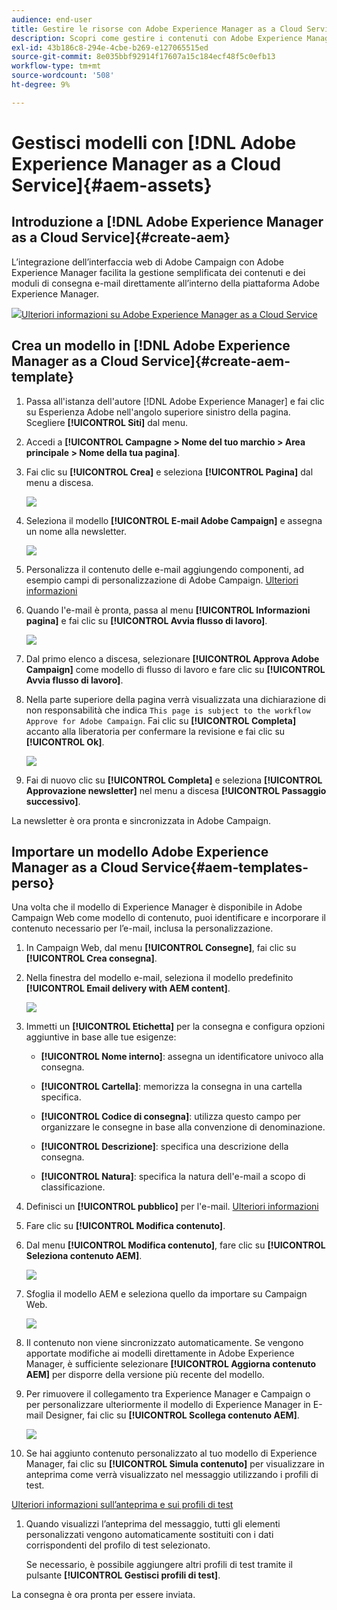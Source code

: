 ```yaml
---
audience: end-user
title: Gestire le risorse con Adobe Experience Manager as a Cloud Service
description: Scopri come gestire i contenuti con Adobe Experience Manager as a Cloud Service
exl-id: 43b186c8-294e-4cbe-b269-e127065515ed
source-git-commit: 8e035bbf92914f17607a15c184ecf48f5c0efb13
workflow-type: tm+mt
source-wordcount: '508'
ht-degree: 9%

---
```


# Gestisci modelli con [!DNL Adobe Experience Manager as a Cloud Service]{#aem-assets}

## Introduzione a [!DNL Adobe Experience Manager as a Cloud Service]{#create-aem}

L’integrazione dell’interfaccia web di Adobe Campaign con Adobe Experience Manager facilita la gestione semplificata dei contenuti e dei moduli di consegna e-mail direttamente all’interno della piattaforma Adobe Experience Manager.

![](assets/do-not-localize/book.png)[Ulteriori informazioni su Adobe Experience Manager as a Cloud Service](https://experienceleague.adobe.com/docs/experience-manager-cloud-service/content/sites/authoring/getting-started/quick-start.html?lang=en)

## Crea un modello in [!DNL Adobe Experience Manager as a Cloud Service]{#create-aem-template}

1. Passa all&#39;istanza dell&#39;autore [!DNL Adobe Experience Manager] e fai clic su Esperienza Adobe nell&#39;angolo superiore sinistro della pagina. Scegliere **[!UICONTROL Siti]** dal menu.

1. Accedi a **[!UICONTROL Campagne > Nome del tuo marchio > Area principale > Nome della tua pagina]**.

1. Fai clic su **[!UICONTROL Crea]** e seleziona **[!UICONTROL Pagina]** dal menu a discesa.

   ![](assets/aem_1.png)

1. Seleziona il modello **[!UICONTROL E-mail Adobe Campaign]** e assegna un nome alla newsletter.

   ![](assets/aem_2.png)

1. Personalizza il contenuto delle e-mail aggiungendo componenti, ad esempio campi di personalizzazione di Adobe Campaign. [Ulteriori informazioni](https://experienceleague.adobe.com/docs/experience-manager-65/content/sites/authoring/aem-adobe-campaign/campaign.html?lang=en#editing-email-content)

1. Quando l&#39;e-mail è pronta, passa al menu **[!UICONTROL Informazioni pagina]** e fai clic su **[!UICONTROL Avvia flusso di lavoro]**.

   ![](assets/aem_3.png)

1. Dal primo elenco a discesa, selezionare **[!UICONTROL Approva Adobe Campaign]** come modello di flusso di lavoro e fare clic su **[!UICONTROL Avvia flusso di lavoro]**.

1. Nella parte superiore della pagina verrà visualizzata una dichiarazione di non responsabilità che indica `This page is subject to the workflow Approve for Adobe Campaign`. Fai clic su **[!UICONTROL Completa]** accanto alla liberatoria per confermare la revisione e fai clic su **[!UICONTROL Ok]**.

   ![](assets/aem_4.png)

1. Fai di nuovo clic su **[!UICONTROL Completa]** e seleziona **[!UICONTROL Approvazione newsletter]** nel menu a discesa **[!UICONTROL Passaggio successivo]**.

La newsletter è ora pronta e sincronizzata in Adobe Campaign.

## Importare un modello Adobe Experience Manager as a Cloud Service{#aem-templates-perso}

Una volta che il modello di Experience Manager è disponibile in Adobe Campaign Web come modello di contenuto, puoi identificare e incorporare il contenuto necessario per l’e-mail, inclusa la personalizzazione.

1. In Campaign Web, dal menu **[!UICONTROL Consegne]**, fai clic su **[!UICONTROL Crea consegna]**.

1. Nella finestra del modello e-mail, seleziona il modello predefinito **[!UICONTROL Email delivery with AEM content]**.

   ![](assets/aem_5.png)

1. Immetti un **[!UICONTROL Etichetta]** per la consegna e configura opzioni aggiuntive in base alle tue esigenze:

   * **[!UICONTROL Nome interno]**: assegna un identificatore univoco alla consegna.

   * **[!UICONTROL Cartella]**: memorizza la consegna in una cartella specifica.

   * **[!UICONTROL Codice di consegna]**: utilizza questo campo per organizzare le consegne in base alla convenzione di denominazione.

   * **[!UICONTROL Descrizione]**: specifica una descrizione della consegna.

   * **[!UICONTROL Natura]**: specifica la natura dell&#39;e-mail a scopo di classificazione.

1. Definisci un **[!UICONTROL pubblico]** per l&#39;e-mail. [Ulteriori informazioni](../email/create-email.md#define-audience)

1. Fare clic su **[!UICONTROL Modifica contenuto]**.

1. Dal menu **[!UICONTROL Modifica contenuto]**, fare clic su **[!UICONTROL Seleziona contenuto AEM]**.

   ![](assets/aem_6.png)

1. Sfoglia il modello AEM e seleziona quello da importare su Campaign Web.

   ![](assets/aem_8.png)

1. Il contenuto non viene sincronizzato automaticamente. Se vengono apportate modifiche ai modelli direttamente in Adobe Experience Manager, è sufficiente selezionare **[!UICONTROL Aggiorna contenuto AEM]** per disporre della versione più recente del modello.

1. Per rimuovere il collegamento tra Experience Manager e Campaign o per personalizzare ulteriormente il modello di Experience Manager in E-mail Designer, fai clic su **[!UICONTROL Scollega contenuto AEM]**.

   ![](assets/aem_9.png)

1. Se hai aggiunto contenuto personalizzato al tuo modello di Experience Manager, fai clic su **[!UICONTROL Simula contenuto]** per visualizzare in anteprima come verrà visualizzato nel messaggio utilizzando i profili di test.

[Ulteriori informazioni sull’anteprima e sui profili di test](../preview-test/preview-content.md)

1. Quando visualizzi l’anteprima del messaggio, tutti gli elementi personalizzati vengono automaticamente sostituiti con i dati corrispondenti del profilo di test selezionato.

   Se necessario, è possibile aggiungere altri profili di test tramite il pulsante **[!UICONTROL Gestisci profili di test]**.

La consegna è ora pronta per essere inviata.
